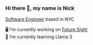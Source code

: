 <!-- permalink: /index.html -->

### Hi there 👋, my name is Nick

[Software Engineer](https://nickbechtel.com) based in NYC
<br/>

🖥️ I’m currently working on [Future Sight](https://github.com/nikudon612/future-sight)
<br/>
🌱 I’m currently learning Llama 3
<br/>

